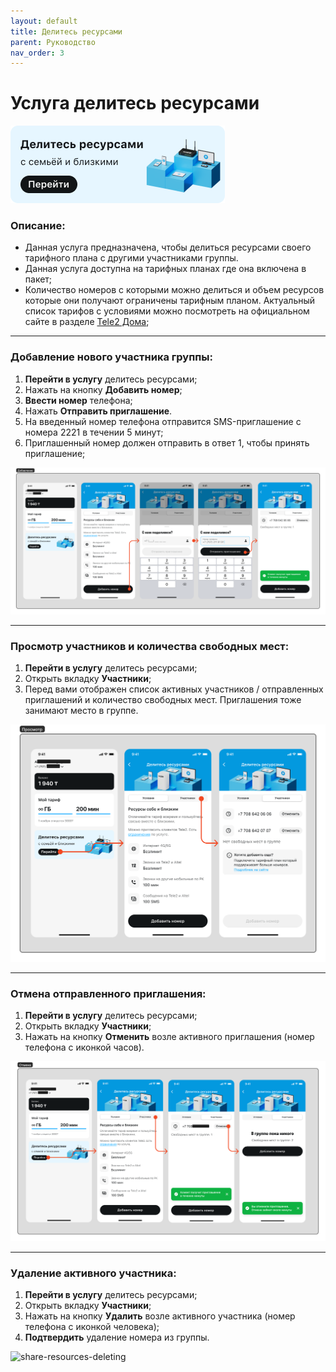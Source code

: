 ```yaml
---
layout: default
title: Делитесь ресурсами
parent: Руководство
nav_order: 3
---
```


# Услуга делитесь ресурсами

![share-resources-banner](./assets/images/share-resources-banner.png)

### Описание:

- Данная услуга предназначена, чтобы делиться ресурсами своего тарифного плана с другими участниками группы.
- Данная услуга доступна на тарифных планах где она включена в пакет;
- Количество номеров с которыми можно делиться и объем ресурсов которые они получают ограничены тарифным планом. Актуальный список тарифов с условиями можно посмотреть на официальном сайте в разделе [Tele2 Дома](https://tele2.kz/new/tele2home);

---

### Добавление нового участника группы:

1. **Перейти в услугу** делитесь ресурсами;
2. Нажать на кнопку **Добавить номер**;
3. **Ввести номер** телефона;
4. Нажать **Отправить приглашение**.
5. На введенный номер телефона отправится SMS-приглашение с номера 2221 в течении 5 минут;
6. Приглашенный номер должен отправить в ответ 1, чтобы принять приглашение;

![share-resources-add](./assets/images/share-resources-add.png)

---

### Просмотр участников и количества свободных мест:

1. **Перейти в услугу** делитесь ресурсами;
2. Открыть вкладку **Участники**;
3. Перед вами отображен список активных участников / отправленных приглашений и количество свободных мест. Приглашения тоже занимают место в группе.

![share-resources-participants](./assets/images/share-resources-participants.png)

---

### Отмена отправленного приглашения:

1. **Перейти в услугу** делитесь ресурсами;
2. Открыть вкладку **Участники**;
3. Нажать на кнопку **Отменить** возле активного приглашения (номер телефона с иконкой часов).

![share-resources-cancellation](./assets/images/share-resources-cancellation.png)

---

### Удаление активного участника:

1. **Перейти в услугу** делитесь ресурсами;
2. Открыть вкладку **Участники**;
3. Нажать на кнопку **Удалить** возле активного участника (номер телефона с иконкой человека);
4. **Подтвердить** удаление номера из группы.

![share-resources-deleting](../assets/images/share-resources-deleting.png)